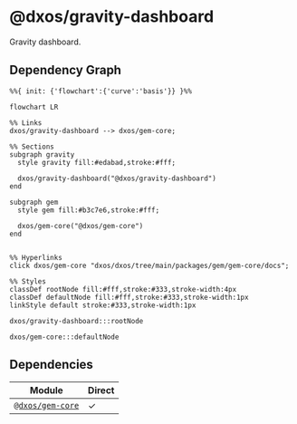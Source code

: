 # @dxos/gravity-dashboard

Gravity dashboard.

## Dependency Graph

```mermaid
%%{ init: {'flowchart':{'curve':'basis'}} }%%

flowchart LR

%% Links
dxos/gravity-dashboard --> dxos/gem-core;

%% Sections
subgraph gravity
  style gravity fill:#edabad,stroke:#fff;

  dxos/gravity-dashboard("@dxos/gravity-dashboard")
end

subgraph gem
  style gem fill:#b3c7e6,stroke:#fff;

  dxos/gem-core("@dxos/gem-core")
end


%% Hyperlinks
click dxos/gem-core "dxos/dxos/tree/main/packages/gem/gem-core/docs";

%% Styles
classDef rootNode fill:#fff,stroke:#333,stroke-width:4px
classDef defaultNode fill:#fff,stroke:#333,stroke-width:1px
linkStyle default stroke:#333,stroke-width:1px

dxos/gravity-dashboard:::rootNode

dxos/gem-core:::defaultNode
```

## Dependencies

| Module | Direct |
|---|---|
| [`@dxos/gem-core`](../../../gem/gem-core/docs/README.md) | &check; |
